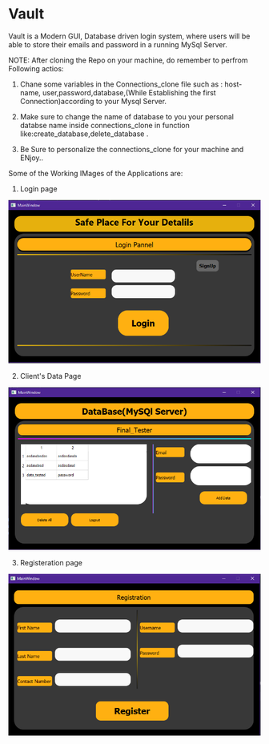 # Vault
Vault is a Modern GUI, Database driven login system, where users will be able to store their emails and password in a running MySql Server.

NOTE: After cloning the Repo on your machine, do remember to perfrom Following actios:
1) Chane some variables in the Connections_clone file such as :
host-name, user,password,database,(While Establishing the first Connection)according to your Mysql Server.

2) Make sure to change the name of database to you your personal  databse name inside connections_clone in
function like:create_database,delete_database
.
3) Be Sure to personalize the connections_clone for your machine and ENjoy..


Some of the Working IMages of the Applications are:

1) Login page

![](login_page.PNG)

2) Client's Data Page

![](data_page.PNG)

3) Registeration page

![](signup_page.PNG)
